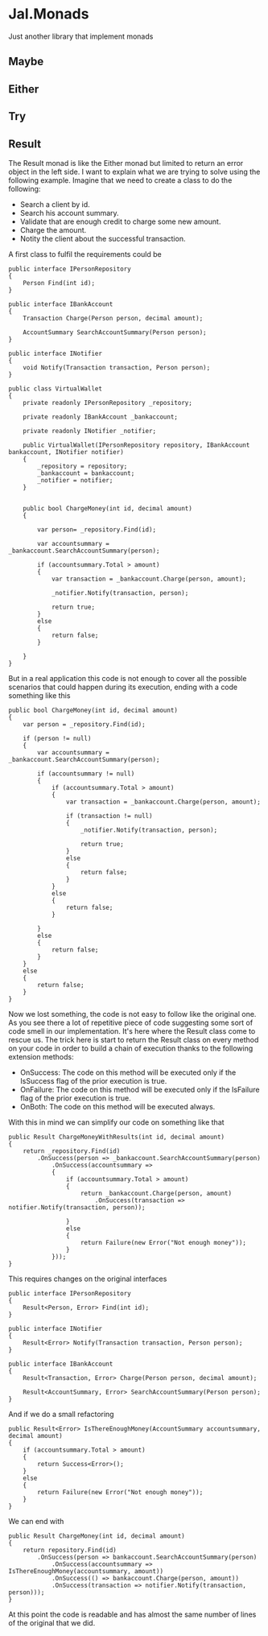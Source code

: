 # Jal.Monads

Just another library that implement monads

## Maybe

## Either

## Try

## Result

The Result monad is like the Either monad but limited to return an error object in the left side. I want to explain what we are trying to solve using the following example. Imagine that we need to create a class to do the following:
* Search a client by id.
* Search his account summary.
* Validate that are enough credit to charge some new amount.
* Charge the amount.
* Notity the client about the successful transaction.

A first class to fulfil the requirements could be

    public interface IPersonRepository
    {
        Person Find(int id);
    }

    public interface IBankAccount
    {
        Transaction Charge(Person person, decimal amount);

        AccountSummary SearchAccountSummary(Person person);
    }

    public interface INotifier
    {
        void Notify(Transaction transaction, Person person);
    }

    public class VirtualWallet
    {
        private readonly IPersonRepository _repository;

        private readonly IBankAccount _bankaccount;

        private readonly INotifier _notifier;

        public VirtualWallet(IPersonRepository repository, IBankAccount bankaccount, INotifier notifier)
        {
            _repository = repository;
            _bankaccount = bankaccount;
            _notifier = notifier;
        }


        public bool ChargeMoney(int id, decimal amount)
        {

            var person= _repository.Find(id);

            var accountsummary = _bankaccount.SearchAccountSummary(person);

            if (accountsummary.Total > amount)
            {
                var transaction = _bankaccount.Charge(person, amount);

                _notifier.Notify(transaction, person);

                return true;
            }
            else
            {
                return false;
            }

        }
    }

But in a real application this code is not enough to cover all the possible scenarios that could happen during its execution, ending with a code something like this

    public bool ChargeMoney(int id, decimal amount)
    {
        var person = _repository.Find(id);

        if (person != null)
        {
            var accountsummary = _bankaccount.SearchAccountSummary(person);

            if (accountsummary != null)
            {
                if (accountsummary.Total > amount)
                {
                    var transaction = _bankaccount.Charge(person, amount);

                    if (transaction != null)
                    {
                        _notifier.Notify(transaction, person);

                        return true;
                    }
                    else
                    {
                        return false;
                    }
                }
                else
                {
                    return false;
                }

            }
            else
            {
                return false;
            }           
        }
        else
        {
            return false;
        }
    }

Now we lost something, the code is not easy to follow like the original one. As you see there a lot of repetitive piece of code suggesting some sort of code smell in our implementation. It's here where the Result class come to rescue us. The trick here is start to return the Result class on every method on your code in order to build a chain of execution thanks to the following extension methods:

* OnSuccess: The code on this method will be executed only if the IsSuccess flag of the prior execution is true.
* OnFailure: The code on this method will be executed only if the IsFailure flag of the prior execution is true.
* OnBoth: The code on this method will be executed always.

With this in mind we can simplify our code on something like that

    public Result ChargeMoneyWithResults(int id, decimal amount)
    {
        return _repository.Find(id)
            .OnSuccess(person => _bankaccount.SearchAccountSummary(person)
                .OnSuccess(accountsummary =>
                {
                    if (accountsummary.Total > amount)
                    {
                        return _bankaccount.Charge(person, amount)
                            .OnSuccess(transaction => notifier.Notify(transaction, person));

                    }
                    else
                    {
                        return Failure(new Error("Not enough money"));
                    }
                }));
    }

This requires changes on the original interfaces

    public interface IPersonRepository
    {
        Result<Person, Error> Find(int id);
    }

    public interface INotifier
    {
        Result<Error> Notify(Transaction transaction, Person person);
    }

    public interface IBankAccount
    {
        Result<Transaction, Error> Charge(Person person, decimal amount);

        Result<AccountSummary, Error> SearchAccountSummary(Person person);
    }

And if we do a small refactoring

    public Result<Error> IsThereEnoughMoney(AccountSummary accountsummary, decimal amount)
    {
        if (accountsummary.Total > amount)
        {
            return Success<Error>();
        }
        else
        {
            return Failure(new Error("Not enough money"));
        }
    }

We can end with


    public Result ChargeMoney(int id, decimal amount)
    {
        return repository.Find(id)
            .OnSuccess(person => bankaccount.SearchAccountSummary(person)
                .OnSuccess(accountsummary => IsThereEnoughMoney(accountsummary, amount))
                .OnSuccess(() => bankaccount.Charge(person, amount))
                .OnSuccess(transaction => notifier.Notify(transaction, person)));
    }

At this point the code is readable and has almost the same number of lines of the original that we did.